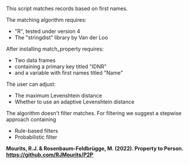 This script matches records based on first names. 

The matching algorithm requires:
- "R", tested under version 4
- The "stringdist" library by Van der Loo

After installing match_property requires:
- Two data frames
- containing a primary key titled "IDNR"
- and a variable with first names titled "Name"

The user can adjust:
- The maximum Levenshtein distance
- Whether to use an adaptive Levenshtein distance

The algorithm doesn't filter matches. For filtering we suggest a stepwise approach containing
- Rule-based filters
- Probabilistic filter

**Mourits, R.J. & Rosenbaum-Feldbrügge, M. (2022). __Property to Person__. https://github.com/RJMourits/P2P**
